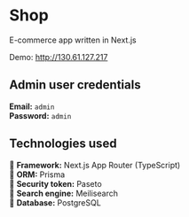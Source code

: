 # Shop
E-commerce app written in Next.js

Demo: http://130.61.127.217

## Admin user credentials

**Email:** ```admin```\
**Password:** ```admin```

## Technologies used

💠 **Framework:** Next.js App Router (TypeScript)\
💠 **ORM:** Prisma\
💠 **Security token:** Paseto\
💠 **Search engine:** Meilisearch\
💠 **Database:** PostgreSQL
